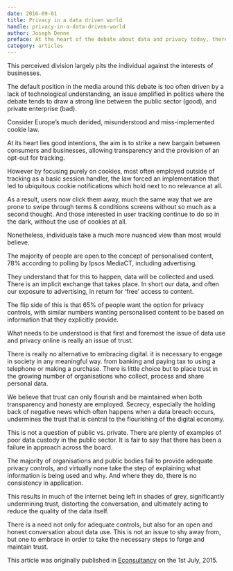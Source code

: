 ```yaml
---
date: 2016-09-01
title: Privacy in a data driven world
handle: privacy-in-a-data-driven-world
author: Joseph Denne
preface: At the heart of the debate about data and privacy today, there lies a false premise. An assumption that there are sides to be taken and battle lines to be drawn.
category: articles
---
```


This perceived division largely pits the individual against the interests of businesses.

The default position in the media around this debate is too often driven by a lack of technological understanding, an issue amplified in politics where the debate tends to draw a strong line between the public sector (good), and private enterprise (bad).

Consider Europe’s much derided, misunderstood and miss-implemented cookie law.

At its heart lies good intentions, the aim is to strike a new bargain between consumers and businesses, allowing transparency and the provision of an opt-out for tracking.

However by focusing purely on cookies, most often employed outside of tracking as a basic session handler, the law forced an implementation that led to ubiquitous cookie notifications which hold next to no relevance at all.

As a result, users now click them away, much the same way that we are prone to swipe through terms & conditions screens without so much as a second thought. And those interested in user tracking continue to do so in the dark, without the use of cookies at all.

Nonetheless, individuals take a much more nuanced view than most would believe.

The majority of people are open to the concept of personalised content, 78% according to polling by Ipsos MediaCT, including advertising.

They understand that for this to happen, data will be collected and used. There is an implicit exchange that takes place. In short our data, and often our exposure to advertising, in return for ‘free’ access to content.

The flip side of this is that 65% of people want the option for privacy controls, with similar numbers wanting personalised content to be based on information that they explicitly provide.

What needs to be understood is that first and foremost the issue of data use and privacy online is really an issue of trust.

There is really no alternative to embracing digital. it is necessary to engage in society in any meaningful way. from banking and paying tax to using a telephone or making a purchase. There is little choice but to place trust in the growing number of organisations who collect, process and share personal data.

We believe that trust can only flourish and be maintained when both transparency and honesty are employed. Secrecy, especially the holding back of negative news which often happens when a data breach occurs, undermines the trust that is central to the flourishing of the digital economy.

This is not a question of public vs. private. There are plenty of examples of poor data custody in the public sector. It is fair to say that there has been a failure in approach across the board.

The majority of organisations and public bodies fail to provide adequate privacy controls, and virtually none take the step of explaining what information is being used and why. And where they do, there is no consistency in application.

This results in much of the internet being left in shades of grey, significantly undermining trust, distorting the conversation, and ultimately acting to reduce the quality of the data itself.

There is a need not only for adequate controls, but also for an open and honest conversation about data use. This is not an issue to shy away from, but one to embrace in order to take the necessary steps to forge and maintain trust.

This article was originally published in [Econsultancy](https://econsultancy.com/) on the 1st July, 2015.
